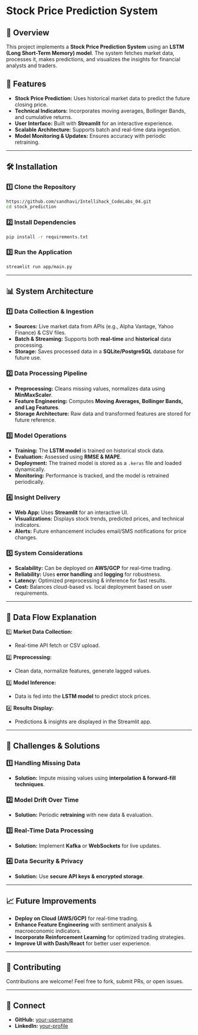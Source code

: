 # Stock Price Prediction System

## 📌 Overview
This project implements a **Stock Price Prediction System** using an **LSTM (Long Short-Term Memory) model**. The system fetches market data, processes it, makes predictions, and visualizes the insights for financial analysts and traders.

## 🚀 Features
- **Stock Price Prediction:** Uses historical market data to predict the future closing price.
- **Technical Indicators:** Incorporates moving averages, Bollinger Bands, and cumulative returns.
- **User Interface:** Built with **Streamlit** for an interactive experience.
- **Scalable Architecture:** Supports batch and real-time data ingestion.
- **Model Monitoring & Updates:** Ensures accuracy with periodic retraining.

---

## 🛠️ Installation

### 1️⃣ Clone the Repository
```sh
https://github.com/sandhavi/Intellihack_CodeLabs_04.git
cd stock_prediction
```

### 2️⃣ Install Dependencies
```sh
pip install -r requirements.txt
```

### 3️⃣ Run the Application
```sh
streamlit run app/main.py
```

---

## 📊 System Architecture

### 1️⃣ Data Collection & Ingestion
- **Sources:** Live market data from APIs (e.g., Alpha Vantage, Yahoo Finance) & CSV files.
- **Batch & Streaming:** Supports both **real-time** and **historical** data processing.
- **Storage:** Saves processed data in a **SQLite/PostgreSQL** database for future use.

### 2️⃣ Data Processing Pipeline
- **Preprocessing:** Cleans missing values, normalizes data using **MinMaxScaler**.
- **Feature Engineering:** Computes **Moving Averages, Bollinger Bands, and Lag Features**.
- **Storage Architecture:** Raw data and transformed features are stored for future reference.

### 3️⃣ Model Operations
- **Training:** The **LSTM model** is trained on historical stock data.
- **Evaluation:** Assessed using **RMSE & MAPE**.
- **Deployment:** The trained model is stored as a `.keras` file and loaded dynamically.
- **Monitoring:** Performance is tracked, and the model is retrained periodically.

### 4️⃣ Insight Delivery
- **Web App:** Uses **Streamlit** for an interactive UI.
- **Visualizations:** Displays stock trends, predicted prices, and technical indicators.
- **Alerts:** Future enhancement includes email/SMS notifications for price changes.

### 5️⃣ System Considerations
- **Scalability:** Can be deployed on **AWS/GCP** for real-time trading.
- **Reliability:** Uses **error handling** and **logging** for robustness.
- **Latency:** Optimized preprocessing & inference for fast results.
- **Cost:** Balances cloud-based vs. local deployment based on user requirements.

---

## 🔄 Data Flow Explanation
1️⃣ **Market Data Collection:**
   - Real-time API fetch or CSV upload.
   
2️⃣ **Preprocessing:**
   - Clean data, normalize features, generate lagged values.
   
3️⃣ **Model Inference:**
   - Data is fed into the **LSTM model** to predict stock prices.
   
4️⃣ **Results Display:**
   - Predictions & insights are displayed in the Streamlit app.

---

## 🛑 Challenges & Solutions
### 1️⃣ Handling Missing Data
- **Solution:** Impute missing values using **interpolation & forward-fill techniques**.

### 2️⃣ Model Drift Over Time
- **Solution:** Periodic **retraining** with new data & evaluation.

### 3️⃣ Real-Time Data Processing
- **Solution:** Implement **Kafka** or **WebSockets** for live updates.

### 4️⃣ Data Security & Privacy
- **Solution:** Use **secure API keys & encrypted storage**.

---

## 📈 Future Improvements
- **Deploy on Cloud (AWS/GCP)** for real-time trading.
- **Enhance Feature Engineering** with sentiment analysis & macroeconomic indicators.
- **Incorporate Reinforcement Learning** for optimized trading strategies.
- **Improve UI with Dash/React** for better user experience.

---

## 🤝 Contributing
Contributions are welcome! Feel free to fork, submit PRs, or open issues.

---



## 🔗 Connect
- **GitHub:** [your-username](https://github.com/ovindumandith)
- **LinkedIn:** [your-profile](https://www.linkedin.com/in/ovindu-gunatunga/)

